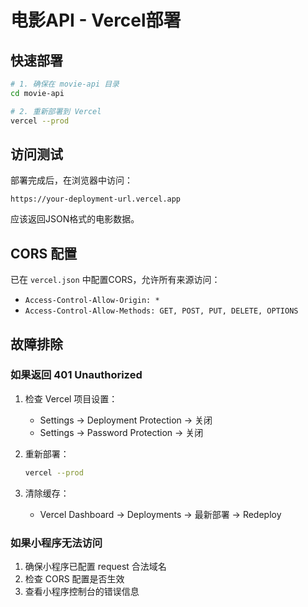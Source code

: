 # 电影API - Vercel部署

## 快速部署

```bash
# 1. 确保在 movie-api 目录
cd movie-api

# 2. 重新部署到 Vercel
vercel --prod
```

## 访问测试

部署完成后，在浏览器中访问：
```
https://your-deployment-url.vercel.app
```

应该返回JSON格式的电影数据。

## CORS 配置

已在 `vercel.json` 中配置CORS，允许所有来源访问：
- `Access-Control-Allow-Origin: *`
- `Access-Control-Allow-Methods: GET, POST, PUT, DELETE, OPTIONS`

## 故障排除

### 如果返回 401 Unauthorized

1. 检查 Vercel 项目设置：
   - Settings → Deployment Protection → 关闭
   - Settings → Password Protection → 关闭

2. 重新部署：
   ```bash
   vercel --prod
   ```

3. 清除缓存：
   - Vercel Dashboard → Deployments → 最新部署 → Redeploy

### 如果小程序无法访问

1. 确保小程序已配置 request 合法域名
2. 检查 CORS 配置是否生效
3. 查看小程序控制台的错误信息
